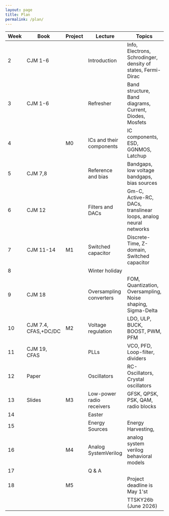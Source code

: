 ```yaml
---
layout: page 
title: Plan
permalink: /plan/ 
---
```



| Week | Book                 | Project | Lecture                   | Topics                                                           |
|------|----------------------|---------|---------------------------|------------------------------------------------------------------|
| 2    | CJM 1-6              |         | Introduction              | Info, Electrons, Schrodinger, density of states, Fermi-Dirac     |
| 3    | CJM 1-6              |         | Refresher                 | Band structure, Band diagrams, Current, Diodes, Mosfets          |
| 4    |                      | M0      | ICs and their components  | IC components, ESD, GGNMOS, Latchup                              |
| 5    | CJM 7,8              |         | Reference and bias        | Bandgaps, low voltage bandgaps, bias sources                     |
| 6    | CJM 12               |         | Filters and DACs          | Gm-C, Active-RC, DACs, translinear loops, analog neural networks |
| 7    | CJM 11-14            | M1      | Switched capacitor        | Discrete-Time, Z-domain, Switched capacitor                      |
| 8    |                      |         | Winter holiday            |                                                                  |
| 9    | CJM 18               |         | Oversampling converters   | FOM, Quantization, Oversampling, Noise shaping, Sigma-Delta      |
| 10   | CJM 7.4, CFAS,+DC/DC | M2      | Voltage regulation        | LDO, ULP, BUCK, BOOST, PWM, PFM                                  |
| 11   | CJM 19, CFAS         |         | PLLs                      | VCO, PFD, Loop-filter, dividers                                  |
| 12   | Paper                |         | Oscillators               | RC-Oscillators, Crystal oscillators                              |
| 13   | Slides               | M3      | Low-power radio receivers | GFSK, QPSK, PSK, QAM, radio blocks                               |
| 14   |                      |         | Easter                    |                                                                  |
| 15   |                      |         | Energy Sources            | Energy Harvesting,                                               |
| 16   |                      | M4      | Analog SystemVerilog      | analog system verilog behavioral models                          |
| 17   |                      |         | Q & A                     |                                                                  |
| 18   |                      | M5      |                           | Project deadline is May 1'st                                     |
|      |                      |         |                           | TTSKY26b (June 2026)                                             |
